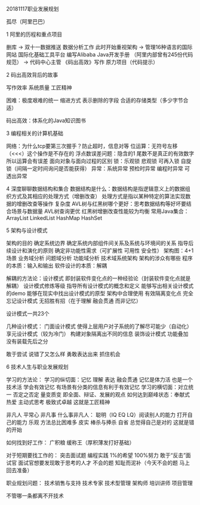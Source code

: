 20181117职业发展规划

孤尽（阿里巴巴）

1 阿里的历程和重点项目

删库 -> 双十一数据推送 数据分析工作 此时开始重视架构 -> 管理16种语言的国际网站 国际化基础工具平台 编写Alibaba Java开发手册 （阿里内部曾有245份代码规范） -> 代码中心主管 《码出高效》写作 原力项目（代码提示）

2 码出高效背后的故事

写作效率 系统质量 工匠精神

困难：极度艰难的统一 缩进方式 表示删除的字段 合适的存储类型（多少字节合适）

码出高效：体系化的Java知识图书

3 编程相关的计算机基础

网络：为什么tcp要第三次握手？防止超时，信息对等
位运算：无符号左移（<<<）这个操作是不存在的
浮点数误差问题：隐含的1 尾数不是真正的有效数字 所以运算会有误差
面向对象与面向过程的区别
锁：乐观锁 悲观锁 可再入锁 自旋锁（间隔一定时间询问是否能获得）
异常：系统异常 预检时异常 编程时异常 可透出异常

4 深度聊聊数据结构和集合
数据结构是什么：数据结构是指逻辑意义上的数据组织方式及其相应的处理方式（增删改查）
处理方式是指以某种特定的算法实现数据的增删改查等操作
复杂度
AVL树与红黑树哪个更好：思考数据结构等好坏要结合场景与数据量 AVL树查询更优 红黑树增删改查性能较为均衡
常用Java集合：ArrayList LinkedList HashMap HashSet

5 架构与设计模式

架构的目的
确定系统边界 确定系统内部组件间关系及系统与环境间的关系 指导后续设计和演化的原则 确定非功能性需求（可扩展性 可用性 安全性）
架构图：4+1场景 业务域分析 问题域分析 功能域分析 技术域系统架构 架构的涉众有哪些
程序的本质：输入和输出
软件设计的本质：解耦

解耦的方法论：设计模式 即封装软件变化点的一种经验论（封装软件变化点就是解耦）
设计模式修炼等级
指导所有设计模式的概念和定义
能够写出相关设计模式的demo
能够在现实中找出设计模式的原型
架构中合理使用 有效隔离变化点
完全忘记设计模式 无招胜有招（在于理解 融会贯通 而非记忆）

设计模式一共23个

几种设计模式：
门面设计模式 使得上层用户对子系统的了解尽可能少（自动化）
享元设计模式（较为冷门） 构建对象隔离出不同的信息
装饰设计模式 功能叠加 没有装载先后之分

敢于尝试 说错了又怎么样 勇敢表达出来 抓住机会

6 技术人生与职业发展规划

学习的方法论：
学习的纵切面：记忆 理解 表达 融会贯通
记忆是体力活 也是一个技术活 学会有效记忆 有场景有分类的信息有利于有效记忆
学习的横切面：对立统一 否定之否定 量变质变
即全面、辩证、发展的观点
如何达到巅峰状态：奉献式热爱 主动式思考 极致式卓越 这就是工匠精神

非凡人 平常心 非凡事
什么事非凡人：
聪明（IQ EQ LQ）阅读别人的能力 打开自己的能力
乐观 方法总比困难多
皮实 棒杀与捧杀
自省 总觉得自己是对的 这就是错的开始

如何找到好工作：
广积粮 缓称王（厚积薄发打好基础）

对于短期要找工作的：
突击面试题 编程实践
1%的希望 100%努力
敢于“反击”面试官 面试官想要发现敢于思考的人才
不会的题 知耻而泥补（今天不会的题 马上回去准备）

职业规划问题：
技术销售与支持
技术专家
技术型管理
架构师
培训讲师
项目管理

不管哪一条都离不开技术
